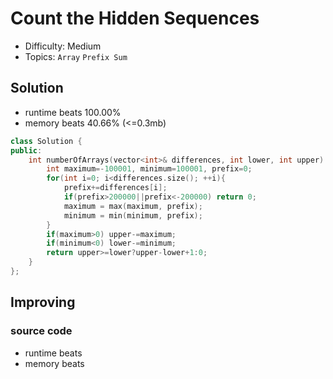 # Count the Hidden Sequences
- Difficulty: Medium
- Topics: `Array` `Prefix Sum`

## Solution
- runtime beats 100.00%
- memory beats 40.66% (<=0.3mb)
``` cpp
class Solution {
public:
    int numberOfArrays(vector<int>& differences, int lower, int upper) {
        int maximum=-100001, minimum=100001, prefix=0;
        for(int i=0; i<differences.size(); ++i){
            prefix+=differences[i];
            if(prefix>200000||prefix<-200000) return 0;
            maximum = max(maximum, prefix);
            minimum = min(minimum, prefix);
        }
        if(maximum>0) upper-=maximum;
        if(minimum<0) lower-=minimum;
        return upper>=lower?upper-lower+1:0;
    }
};
```

## Improving
<!-- ... -->
### source code
- runtime beats 
- memory beats 
``` cpp
```
